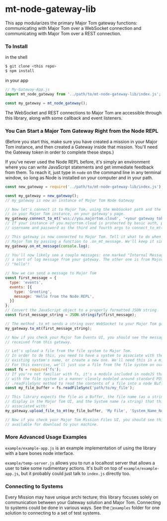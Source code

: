 # mt-node-gateway-lib

This app modularizes the primary Major Tom gateway functions: communicating with Major Tom over a WebSocket connection and communicating with Major Tom over a REST connection.

### To Install

<!-- `npm install mt-node-gateway-lib` -->

in the shell
```sh
$ git clone <this repo>
$ npm install
```

in your app
```js
// My-Gateway-App.js
import mt_node_gateway from '../path/to/mt-node-gateway-lib/index.js';

const my_gateway = mt_node_gateway();
```

The WebSocket and REST connections to Major Tom are accessible through this library, along with some callback and event listeners.

### You Can Start a Major Tom Gateway Right from the Node REPL

(Before you start this, make sure you have created a mission in your Major Tom instance,
and then created a Gateway inside that mission. You'll need the Gateway token in
order to complete these steps.)

If you've never used the Node REPL before, it's simply an environment where you can
write JavaScript statements and get immediate feedback from them. To reach it, just
type in `node` on the command line in any terminal window, so long as Node is installed
on your computer and in your path.

```javascript
const new_gateway = require('../path/to/mt-node-gateway-lib/index.js');

const my_gateway = new_gateway();
// my_gateway is now an instance of Major Tom Node Gateway

// Now let's connect it to Major Tom, using the WebSocket path and the gateway token you can find
// in your Major Tom instance, on your gateway's page.
my_gateway.connect_to_mt('wss://you.majortom.cloud', '<your gateway token>');
// If your instance of you.majortom.cloud is protected by basic auth, pass
// username and password as the third and fourth args to connect_to_mt()

// This gateway is now connected to Major Tom. Tell it what to do when it receives a message from
// Major Tom by passing a function to .on_mt_message. We'll keep it simple and just log to console:
my_gateway.on_mt_message(console.log);

// You'll now likely see a couple messages: one marked "Internal Message" that is
// a sort of log message from your gateway. The other one is from Major Tom, saying
// "hello"!

// Now we can send a message to Major Tom
const first_message = {
  type: 'events',
  events: [{
    type: 'Greeting',
    message: 'Hello from the Node REPL',
  }]
};
// Convert the JavaScript object to a properly formatted JSON string
const first_message_string = JSON.stringify(first_message);

// The method .to_mt sends a string over WebSocket to your Major Tom gateway.
my_gateway.to_mt(first_message_string);

// Now if you check your Major Tom Events UI, you should see the message was
// received from this gateway.

// Let's upload a file from the file system to Major Tom.
// In order to do this, you need to have a system to associate with the file. Either take note of an
// existing system's name, or create a new one. We'll need this in a minute.
// For this exercise, we'll just use a file from the file system on our computer;
const fs = require('fs');
// If you're not familiar with fs, it's a module included in nodeJS that allows direct interface
// with the file system in a manner closely modeled around standard POSIX functions. We'll use its
// .readFileSync method to read the contents of a file into a node Buffer object.
const my_file_buffer = fs.readFileSync('path/to/my_file');

// This library expects the file as a Buffer, the file name (as a string) to
// display in the Major Tom UI, and the System name (a string) that this file is
// associated with:
my_gateway.upload_file_to_mt(my_file_buffer, 'My File', 'System_Name_Noted_Above');

// Now if you check your Major Tom Mission Files UI, you should see this file (named "My File")
// available for download to your machine.
```

### More Advanced Usage Examples

`example/example-app.js` is an example implementation of using the library with a bare bones node interface.

`example/temp-server.js` allows you to run a localhost server that allows a user to take some rudimentary actions.  It's built on top of `example/example-app.js`, but it probably could just talk to `index.js` directly too.

### Connecting to Systems

Every Mission may have unique archi
tecture; this library focuses solely on communication between your Gateway solution and Major Tom.  Connecting to systems could be done in various ways.  See the `📂examples` folder for one solution to connecting to a set of test systems.
